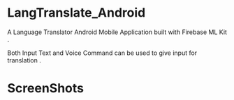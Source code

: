 # LangTranslate_Android
A Language Translator Android Mobile Application built with Firebase ML Kit . 

Both Input Text and Voice Command can be used to give input for translation .

# ScreenShots
